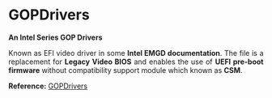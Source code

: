 # GOPDrivers

**An Intel Series GOP Drivers**<p align="justify">Known as EFI video driver in some **Intel EMGD documentation**. The file is a replacement for **Legacy Video BIOS** and enables the use of **UEFI pre-boot firmware** without compatibility support module which known as **CSM**.</div>

**Reference:** [GOPDrivers](https://www.win-raid.com/t5360f13-EFI-LAN-BIOS-Intel-GopDriver-modules.html)
